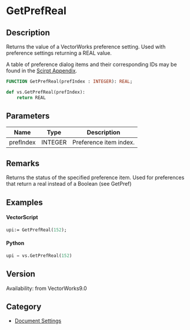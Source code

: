# GetPrefReal

## Description
Returns the value of a VectorWorks preference setting. Used with preference settings returning a REAL value.

A table of preference dialog items and their corresponding IDs may be found in the [Scirpt Appendix](../Appendix/pages/Appendix%20F%20-%20Preference%20Selectors.md).

```pascal
FUNCTION GetPrefReal(prefIndex : INTEGER): REAL;
```

```python
def vs.GetPrefReal(prefIndex):
    return REAL
```

## Parameters
|Name|Type|Description|
|---|---|---|
|prefIndex|INTEGER|Preference item index.|

## Remarks
Returns the status of the specified preference item.  Used for preferences that return a real instead of a Boolean (see GetPref)

## Examples
#### VectorScript ####
```pascal
upi:= GetPrefReal(152);
```
#### Python ####
```python
upi = vs.GetPrefReal(152)
```

## Version
Availability: from VectorWorks9.0

## Category
* [Document Settings](../Categories/Document%20Settings.md)
